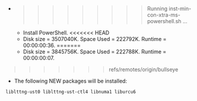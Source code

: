 * >>>>>>>>> Running inst-min-con-xtra-ms-powershell.sh ...
  * Install PowerShell.
<<<<<<< HEAD
  * Disk size = 3507040K. Space Used = 222792K. Runtime = 00:00:00:36.
=======
  * Disk size = 3845756K. Space Used = 222788K. Runtime = 00:00:00:07.
>>>>>>> refs/remotes/origin/bullseye
  * The following NEW packages will be installed:
  ```bash
liblttng-ust0 liblttng-ust-ctl4 libnuma1 liburcu6
  ```
